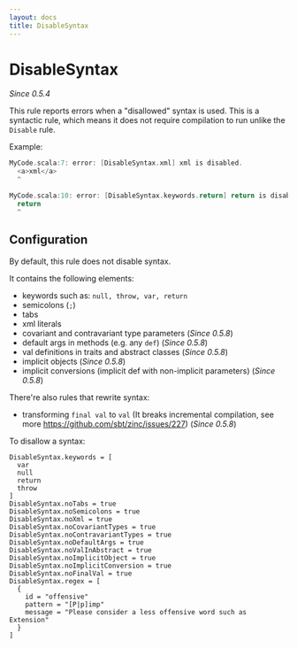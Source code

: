```yaml
---
layout: docs
title: DisableSyntax
---
```


# DisableSyntax

_Since 0.5.4_

This rule reports errors when a "disallowed" syntax is used. This is a syntactic rule, which means it does not require compilation to run unlike the `Disable` rule.

Example:

```scala
MyCode.scala:7: error: [DisableSyntax.xml] xml is disabled.
  <a>xml</a>
  ^
```

```scala
MyCode.scala:10: error: [DisableSyntax.keywords.return] return is disabled.
  return
  ^
```

## Configuration

By default, this rule does not disable syntax.

It contains the following elements:

* keywords such as: `null, throw, var, return`
* semicolons (`;`)
* tabs
* xml literals
* covariant and contravariant type parameters (_Since 0.5.8_)
* default args in methods (e.g. any `def`) (_Since 0.5.8_)
* val definitions in traits and abstract classes (_Since 0.5.8_)
* implicit objects (_Since 0.5.8_)
* implicit conversions (implicit def with non-implicit parameters) (_Since 0.5.8_)

There're also rules that rewrite syntax:

* transforming `final val` to `val` (It breaks incremental compilation, see more <https://github.com/sbt/zinc/issues/227>) (_Since 0.5.8_)
 
To disallow a syntax:

```
DisableSyntax.keywords = [
  var
  null
  return
  throw
]
DisableSyntax.noTabs = true
DisableSyntax.noSemicolons = true
DisableSyntax.noXml = true
DisableSyntax.noCovariantTypes = true
DisableSyntax.noContravariantTypes = true
DisableSyntax.noDefaultArgs = true
DisableSyntax.noValInAbstract = true
DisableSyntax.noImplicitObject = true
DisableSyntax.noImplicitConversion = true
DisableSyntax.noFinalVal = true
DisableSyntax.regex = [
  {
    id = "offensive"
    pattern = "[P|p]imp"
    message = "Please consider a less offensive word such as Extension"
  }
]
```
